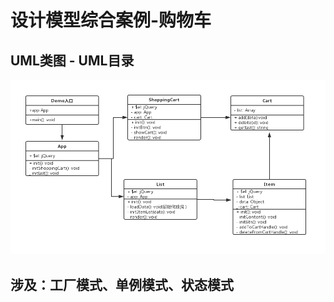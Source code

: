 # 设计模型综合案例-购物车

## UML类图 - UML目录

![Image](https://github.com/renmingming/Recod2/blob/master/src/demo/UML/cart-UML.png)

## 涉及：工厂模式、单例模式、状态模式
